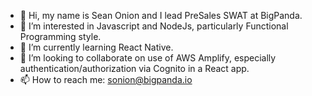 - 👋 Hi, my name is Sean Onion and I lead PreSales SWAT at BigPanda.
- 👀 I’m interested in Javascript and NodeJs, particularly Functional Programming style.
- 🌱 I’m currently learning React Native.
- 💞️ I’m looking to collaborate on use of AWS Amplify, especially authentication/authorization via Cognito in a React app.
- 📫 How to reach me:  sonion@bigpanda.io

<!---
shunyun-bp/shunyun-bp is a ✨ special ✨ repository because its `README.md` (this file) appears on your GitHub profile.
You can click the Preview link to take a look at your changes.
--->
